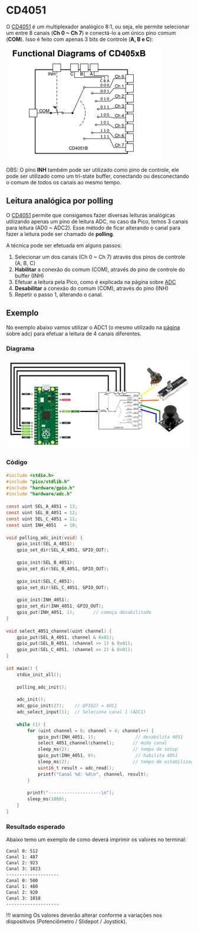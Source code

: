 # CD4051

O [CD4051](chrome-extension://efaidnbmnnnibpcajpcglclefindmkaj/https://www.ti.com/lit/ds/symlink/cd4051b.pdf) é um multiplexador analógico 8:1, ou seja, ele permite selecionar um entre 8 canais (**Ch 0 ~ Ch 7**) e conectá-lo a um único pino comum (**COM**). Isso é feito com apenas 3 bits de controle (**A, B e C**):

![](imgs/cd4051/CD4051_FunctionalDiagram.png)

OBS: O pino **INH** também pode ser utilizado como pino de controle, ele pode ser utilizado como um tri-state buffer, conectando ou desconectando o comum de todos os canais ao mesmo tempo.

## Leitura analógica por polling

O [CD4051](https://www.ti.com/lit/ds/symlink/cd4051b.pdf) permite que consigamos fazer diversas leituras analógicas utilizando apenas um pino de leitura ADC, no caso da Pico, temos 3 canais para leitura (AD0 ~ ADC2). Esse método de ficar alterando o canal para fazer a leitura pode ser chamado de __polling__.

A técnica pode ser efetuada em alguns passos:

1. Selecionar um dos canais (Ch 0 ~ Ch 7) através dos pinos de controle (A, B, C)
2. **Habilitar** a conexão do comum (COM), através do pino de controle do buffer (INH)
3. Efetuar a leitura pela Pico, como é explicada na página sobre [ADC](https://insper-embarcados.github.io/site/rp2040/rp2040-adc/)
4. **Desabilitar** a conexão do comum (COM), através do pino (INH)
5. Repetir o passo 1, alterando o canal.

## Exemplo

No exemplo abaixo vamos utilizar o ADC1 (o mesmo utilizado na [página](https://insper-embarcados.github.io/site/rp2040/rp2040-adc/) sobre adc) para efetuar a leitura de 4 canais diferentes.

### Diagrama

![](imgs/cd4051/CD4501_PICO.svg)

### Código

```c
#include <stdio.h>
#include "pico/stdlib.h"
#include "hardware/gpio.h"
#include "hardware/adc.h"

const uint SEL_A_4051 = 13;
const uint SEL_B_4051 = 12;
const uint SEL_C_4051 = 11;
const uint INH_4051   = 10;

void polling_adc_init(void) {
    gpio_init(SEL_A_4051);
    gpio_set_dir(SEL_A_4051, GPIO_OUT);

    gpio_init(SEL_B_4051);
    gpio_set_dir(SEL_B_4051, GPIO_OUT);

    gpio_init(SEL_C_4051); 
    gpio_set_dir(SEL_C_4051, GPIO_OUT);

    gpio_init(INH_4051);         
    gpio_set_dir(INH_4051, GPIO_OUT);
    gpio_put(INH_4051, 1);       // começa desabilitado
}

void select_4051_channel(uint channel) {
    gpio_put(SEL_A_4051, channel & 0x01);
    gpio_put(SEL_B_4051, (channel >> 1) & 0x01);
    gpio_put(SEL_C_4051, (channel >> 2) & 0x01);
}

int main() {
    stdio_init_all();

    polling_adc_init();

    adc_init();
    adc_gpio_init(27);    // GPIO27 = ADC1
    adc_select_input(1);  // Seleciona canal 1 (ADC1)

    while (1) {
        for (uint channel = 0; channel < 4; channel++) {
            gpio_put(INH_4051, 1);               // desabilita 4051
            select_4051_channel(channel);       // muda canal
            sleep_ms(2);                        // tempo de setup
            gpio_put(INH_4051, 0);               // habilita 4051
            sleep_ms(2);                        // tempo de estabilização
            uint16_t result = adc_read();
            printf("Canal %d: %d\n", channel, result);
        }

        printf("--------------------\n");
        sleep_ms(1000);
    }
}
```

### Resultado esperado

Abaixo temo um exemplo de como deverá imprimir os valores no terminal:


```
Canal 0: 512
Canal 1: 487
Canal 2: 923
Canal 3: 1023
--------------------
Canal 0: 500
Canal 1: 480
Canal 2: 920
Canal 3: 1018
--------------------
```

!!! warning
	Os valores deverão alterar conforme a variações nos dispositivos (Potenciômetro / Slidepot / Joystick).
